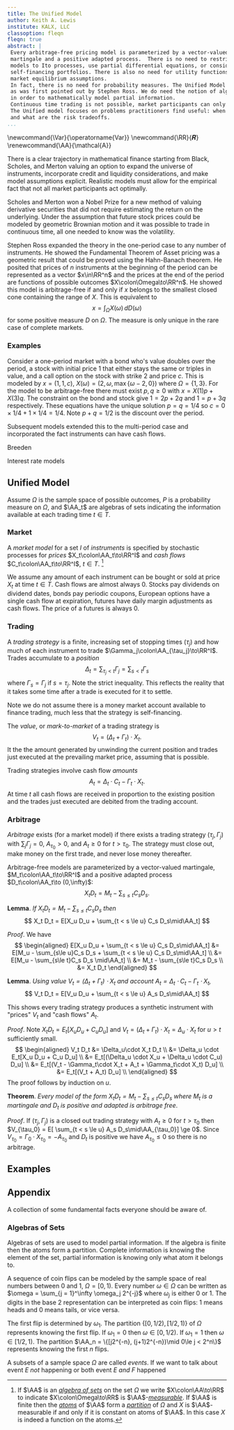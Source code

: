 ```yaml
---
title: The Unified Model
author: Keith A. Lewis
institute: KALX, LLC
classoption: fleqn
fleqn: true
abstract: |
 Every arbitrage-free pricing model is parameterized by a vector-valued
 martingale and a positive adapted process.  There is no need to restrict
 models to Ito processes, use partial differential equations, or consider
 self-financing portfolios. There is also no need for utility functions or
 market equilibrium assumptions.
 In fact, there is no need for probability measures. The Unified Model involves only geometry,
 as was first pointed out by Stephen Ross. We do need the notion of algebras of sets
 in order to mathematically model partial information.
 Continuous time trading is not possible, market participants can only execute a finite number of trades.
 The Unified model focuses on problems practitioners find useful: when to rehedge
 and what are the risk tradeoffs.
...
```


\newcommand{\Var}{\operatorname{Var}}
\newcommand{\RR}{𝑹}
\renewcommand{\AA}{\mathcal{A}}

There is a clear trajectory in mathematical finance starting from Black,
Scholes, and Merton valuing
an option to expand the universe of instruments, incorporate credit
and liquidity considerations, and make model assumptions explicit.
Realistic models must allow for the empirical fact that not all market participants
act optimally.

Scholes and Merton won a Nobel Prize for a new method of valuing derivative securities that
did not require estimating the return on the underlying. Under the assumption that
future stock prices could be modeled by geometric Brownian motion and it was possible
to trade in continuous time, all one needed to know was the volatility.

Stephen Ross expanded the theory in the one-period case to any number of instruments.
He showed the Fundamental Theorem of Asset pricing was a geometric result that
could be proved using the Hahn-Banach theorem. 
He posited that prices of $n$ instruments at the beginning of the period
can be represented as a vector $x\in\RR^n$ and the prices at the end
of the period are functions of possible outcomes $X\colon\Omega\to\RR^n$.
He showed this model is arbitrage-free if and only if $x$ belongs to
the smallest closed cone containing the range of $X$. This is equivalent
to
$$
	x = \int_\Omega X(\omega)\,dD(\omega)
$$
for some positive measure $D$ on $\Omega$.
The measure is only unique in the rare case of complete markets.

### Examples

Consider a one-period market with a bond who's value doubles over the period,
a stock with initial price 1 that either stays the same or triples in value,
and a call option on the stock with strike 2 and price $c$.
This is modeled by $x = (1,1,c)$, $X(\omega) = (2,\omega,\max\{\omega - 2, 0\})$
where $\Omega = \{1, 3\}$. For the model to be arbitrage-free there must
exist $p,q\ge0$ with $x = X(1)p + X(3)q$.
The constraint on the bond and stock give $1 = 2p + 2q$ and $1 = p + 3q$ respectively.
These equations have the unique solution $p = q = 1/4$ so $c = 0\times 1/4 + 1\times 1/4 = 1/4$.
Note $p + q = 1/2$ is the discount over the period.

Subsequent models extended this to the multi-period case and incorporated
the fact instruments can have cash flows.

Breeden

Interest rate models


## Unified Model

Assume $\Omega$ is the sample space of possible outcomes, $P$ is a probability measure
on $\Omega$, and $\AA_t$ are algebras of sets
indicating the information available at each trading time $t\in T$.

### Market

A _market model_  for a set $I$ of _instruments_ is specified by
stochastic processes for _prices_ $X_t\colon\AA_t\to\RR^I$
and _cash flows_ $C_t\colon\AA_t\to\RR^I$, $t\in T$. [^1]

[^1]: If $\AA$ is an [_algebra of
sets_](https://en.wikipedia.org/wiki/Algebra_of_sets) on the set
$\Omega$ we write $X\colon\AA\to\RR$ to indicate $X\colon\Omega\to\RR$ is
$\AA$-[_measurable_](https://en.wikipedia.org/wiki/Measurable_function).
If $\AA$ is finite then the
[_atoms_](https://en.wikipedia.org/wiki/Atom_(measure_theory)) of $\AA$
form a [_partition_](https://en.wikipedia.org/wiki/Partition_of_a_set)
of $\Omega$ and $X$ is $\AA$-measurable if and only if it is constant
on atoms of $\AA$. In this case $X$ is indeed a function on the atoms.

We assume any amount of each instrument can be bought or sold at price $X_t$ at time $t\in T$.
Cash flows are almost always 0. Stocks pay dividends on dividend dates, bonds pay 
periodic coupons, European options have a single cash flow at expiration, futures have
daily margin adjustments as cash flows. The price of a futures is always 0.

### Trading

A _trading strategy_ is a finite, increasing set of stopping times $(\tau_j)$
and how much of each instrument to trade $\Gamma_j\colon\AA_{\tau_j}\to\RR^I$.
Trades accumulate to a _position_
$$
	\Delta_t = \sum_{\tau_j < t}\Gamma_j = \sum_{s < t} \Gamma_s
$$
where $\Gamma_s = \Gamma_j$ if $s = \tau_j$.
Note the strict inequality. This reflects the reality that it takes some time
after a trade is executed for it to settle.

Note we do not assume there is a money market account available to finance
trading, much less that the strategy is self-financing.

The _value_, or _mark-to-market_ of a trading strategy is
$$
	V_t = (\Delta_t + \Gamma_t)\cdot X_t.
$$
It the the amount
generated by unwinding the current position and trades just executed at
the prevailing market price, assuming that is possible.

Trading strategies involve cash flow _amounts_ 
$$
	A_t = \Delta_t\cdot C_t - \Gamma_t\cdot X_t.
$$
At time $t$ all cash flows are received in proportion to the existing position and
the trades just executed are debited from the trading account.

### Arbitrage

_Arbitrage_ exists (for a market model) if there exists a trading strategy $(\tau_j, \Gamma_j)$
with $\sum_j \Gamma_j = 0$, $A_{\tau_0} > 0$, and $A_t\ge0$ for $t > \tau_0$.
The strategy must close out, make money on the first trade, and never lose money thereafter.

Arbitrage-free models are parameterized by a vector-valued martingale,
$M_t\colon\AA_t\to\RR^I$ and a positive adapted process $D_t\colon\AA_t\to (0,\infty)$:
$$
	X_t D_t = M_t - \sum_{s\le t}C_s D_s.
$$

__Lemma__. _If $X_t D_t = M_t - \sum_{s\le t}C_s D_s$ then_
$$
	X_t D_t = E[X_u D_u + \sum_{t < s \le u} C_s D_s\mid\AA_t]
$$

_Proof_. We have
$$
\begin{aligned}
	E[X_u D_u + \sum_{t < s \le u} C_s D_s\mid\AA_t]
	&= E[M_u - \sum_{s\le u}C_s D_s + \sum_{t < s \le u} C_s D_s\mid\AA_t] \\
	&= E[M_u - \sum_{s\le t}C_s D_s \mid\AA_t] \\
	&= M_t - \sum_{s\le t}C_s D_s \\
	&= X_t D_t
\end{aligned}
$$

__Lemma__. _Using value $V_t = (\Delta_t + \Gamma_t)\cdot X_t$ 
and account $A_t = \Delta_t\cdot C_t - \Gamma_t\cdot X_t$,_
$$
	V_t D_t = E[V_u D_u + \sum_{t < s \le u} A_s D_s\mid\AA_t]
$$

This shows every trading strategy produces a synthetic instrument with "prices" $V_t$ and
"cash flows" $A_t$.

_Proof_. Note $X_t D_t = E_t[X_u D_u + C_u D_u]$ and $V_t = (\Delta_t + \Gamma_t)\cdot X_t
= \Delta_u\cdot X_t$ for $u > t$ sufficiently small.
$$
\begin{aligned}
	V_t D_t &= \Delta_u\cdot X_t D_t \\
	&= \Delta_u \cdot E_t[X_u D_u + C_u D_u] \\
	&= E_t[(\Delta_u \cdot X_u + \Delta_u \cdot C_u) D_u] \\
	&= E_t[(V_t - \Gamma_t\cdot X_t + A_t + \Gamma_t\cdot X_t) D_u] \\
	&= E_t[(V_t + A_t) D_u] \\
\end{aligned}
$$
The proof follows by induction on $u$.

__Theorem__. _Every model of the form $X_t D_t = M_t - \sum_{s\le t}C_s D_s$ where $M_t$ is
a martingale and $D_t$ is positive and adapted is arbitrage free_.

_Proof_. If $(\tau_j, \Gamma_j)$ is a closed out trading strategy with $A_t\ge0$ for $t > \tau_0$
then $V_{\tau_0} = E[ \sum_{t < s \le u} A_s D_s\mid\AA_{\tau_0}] \ge 0$.
Since $V_{\tau_0} = \Gamma_0\cdot X_{\tau_0} = -A_{\tau_0}$ and $D_t$ is positive we have
$A_{\tau_0} \le 0$ so there is no arbitrage.

## Examples

## Appendix

A collection of some fundamental facts everyone should be aware of.

### Algebras of Sets

Algebras of sets are used to model partial information.
If the algebra is finite then the atoms form a partition.
Complete information is knowing the element of the set,
partial information is knowing only what atom it belongs to.

A sequence of coin flips can be modeled by the sample space of real numbers
between 0 and 1, $\Omega = [0,1)$. Every number $\omega\in\Omega$ can be
written as $\omega = \sum_{j = 1}^\infty \omega_j 2^{-j}$ where $\omega_j$
is either 0 or 1. The digits in the base 2 representation can be 
interpreted as coin flips: 1 means heads and 0 means tails, or vice versa.

The first flip is determined by $\omega_1$. The partition
$\{[0, 1/2),[1/2, 1)\}$ of $\Omega$ 
represents knowing the first flip. If $\omega_1 = 0$ then $\omega\in[0,1/2)$.
If $\omega_1 =1$ then $\omega\in[1/2,1)$.
The partition $\AA_n = \{[j2^{-n}, (j+1)2^{-n})\mid 0\le j < 2^n\}$ represents
knowing the first $n$ flips.

A subsets of a sample space $\Omega$ are called _events_. 
If we want to talk about event $E$ _not_ happening or both 
event $E$ _and_ $F$ happened 
